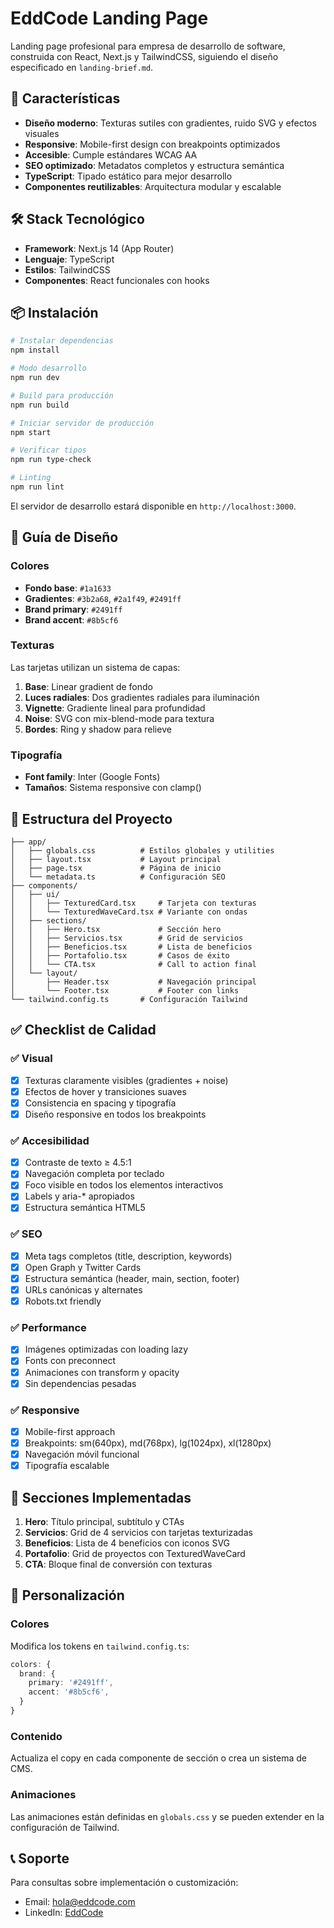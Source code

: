 # EddCode Landing Page

Landing page profesional para empresa de desarrollo de software, construida con React, Next.js y TailwindCSS, siguiendo el diseño especificado en `landing-brief.md`.

## 🚀 Características

- **Diseño moderno**: Texturas sutiles con gradientes, ruido SVG y efectos visuales
- **Responsive**: Mobile-first design con breakpoints optimizados
- **Accesible**: Cumple estándares WCAG AA
- **SEO optimizado**: Metadatos completos y estructura semántica
- **TypeScript**: Tipado estático para mejor desarrollo
- **Componentes reutilizables**: Arquitectura modular y escalable

## 🛠️ Stack Tecnológico

- **Framework**: Next.js 14 (App Router)
- **Lenguaje**: TypeScript
- **Estilos**: TailwindCSS
- **Componentes**: React funcionales con hooks

## 📦 Instalación

```bash
# Instalar dependencias
npm install

# Modo desarrollo
npm run dev

# Build para producción
npm run build

# Iniciar servidor de producción
npm start

# Verificar tipos
npm run type-check

# Linting
npm run lint
```

El servidor de desarrollo estará disponible en `http://localhost:3000`.

## 🎨 Guía de Diseño

### Colores
- **Fondo base**: `#1a1633`
- **Gradientes**: `#3b2a68`, `#2a1f49`, `#2491ff`
- **Brand primary**: `#2491ff`
- **Brand accent**: `#8b5cf6`

### Texturas
Las tarjetas utilizan un sistema de capas:
1. **Base**: Linear gradient de fondo
2. **Luces radiales**: Dos gradientes radiales para iluminación
3. **Vignette**: Gradiente lineal para profundidad
4. **Noise**: SVG con mix-blend-mode para textura
5. **Bordes**: Ring y shadow para relieve

### Tipografía
- **Font family**: Inter (Google Fonts)
- **Tamaños**: Sistema responsive con clamp()

## 📁 Estructura del Proyecto

```
├── app/
│   ├── globals.css          # Estilos globales y utilities
│   ├── layout.tsx           # Layout principal
│   ├── page.tsx             # Página de inicio
│   └── metadata.ts          # Configuración SEO
├── components/
│   ├── ui/
│   │   ├── TexturedCard.tsx     # Tarjeta con texturas
│   │   └── TexturedWaveCard.tsx # Variante con ondas
│   ├── sections/
│   │   ├── Hero.tsx             # Sección hero
│   │   ├── Servicios.tsx        # Grid de servicios
│   │   ├── Beneficios.tsx       # Lista de beneficios
│   │   ├── Portafolio.tsx       # Casos de éxito
│   │   └── CTA.tsx              # Call to action final
│   └── layout/
│       ├── Header.tsx           # Navegación principal
│       └── Footer.tsx           # Footer con links
└── tailwind.config.ts       # Configuración Tailwind
```

## ✅ Checklist de Calidad

### ✅ Visual
- [x] Texturas claramente visibles (gradientes + noise)
- [x] Efectos de hover y transiciones suaves
- [x] Consistencia en spacing y tipografía
- [x] Diseño responsive en todos los breakpoints

### ✅ Accesibilidad
- [x] Contraste de texto ≥ 4.5:1
- [x] Navegación completa por teclado
- [x] Foco visible en todos los elementos interactivos
- [x] Labels y aria-* apropiados
- [x] Estructura semántica HTML5

### ✅ SEO
- [x] Meta tags completos (title, description, keywords)
- [x] Open Graph y Twitter Cards
- [x] Estructura semántica (header, main, section, footer)
- [x] URLs canónicas y alternates
- [x] Robots.txt friendly

### ✅ Performance
- [x] Imágenes optimizadas con loading lazy
- [x] Fonts con preconnect
- [x] Animaciones con transform y opacity
- [x] Sin dependencias pesadas

### ✅ Responsive
- [x] Mobile-first approach
- [x] Breakpoints: sm(640px), md(768px), lg(1024px), xl(1280px)
- [x] Navegación móvil funcional
- [x] Tipografía escalable

## 🎯 Secciones Implementadas

1. **Hero**: Título principal, subtítulo y CTAs
2. **Servicios**: Grid de 4 servicios con tarjetas texturizadas
3. **Beneficios**: Lista de 4 beneficios con iconos SVG
4. **Portafolio**: Grid de proyectos con TexturedWaveCard
5. **CTA**: Bloque final de conversión con texturas

## 🔧 Personalización

### Colores
Modifica los tokens en `tailwind.config.ts`:
```typescript
colors: {
  brand: {
    primary: '#2491ff',
    accent: '#8b5cf6',
  }
}
```

### Contenido
Actualiza el copy en cada componente de sección o crea un sistema de CMS.

### Animaciones
Las animaciones están definidas en `globals.css` y se pueden extender en la configuración de Tailwind.

## 📞 Soporte

Para consultas sobre implementación o customización:
- Email: hola@eddcode.com
- LinkedIn: [EddCode](https://linkedin.com/company/eddcode)